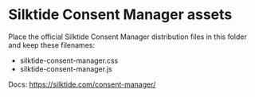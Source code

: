 Silktide Consent Manager assets
===============================

Place the official Silktide Consent Manager distribution files in this folder and keep these filenames:

- silktide-consent-manager.css
- silktide-consent-manager.js

Docs: https://silktide.com/consent-manager/

